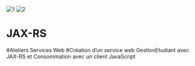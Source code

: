 ![1](https://user-images.githubusercontent.com/61566287/198392942-5b39828c-42b1-407c-ae11-68c0e881a3b6.PNG)
![2](https://user-images.githubusercontent.com/61566287/198393033-b5b69cf6-9afb-4ea1-a6cd-73f4582e4dae.PNG)


# JAX-RS
#Ateliers Services Web
#Création d’un service web GestionEtudiant avec JAX-RS et Consommation avec un client JavaScript
